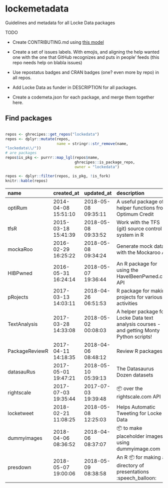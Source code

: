 
<!-- README.md is generated from README.Rmd. Please edit that file -->

# lockemetadata

Guidelines and metadata for all Locke Data packages

TODO

  - Create CONTRIBUTING.md using [this
    model](https://github.com/lockedata/datasauRus#contributing-to-the-package)

  - Create a set of issues labels. With emojis, and aligning the help
    wanted one with the one that GitHub recognizes and puts in people’
    feeds (this repo needs help on blabla issues)

  - Use repostatus badges and CRAN badges (one? even more by repo) in
    all repos.

  - Add Locke Data as funder in DESCRIPTION for all packages.

  - Create a codemeta.json for each package, and merge them together
    here.

## Find packages

``` r

repos <- ghrecipes::get_repos("lockedata")
repos <- dplyr::mutate(repos, 
                       name = stringr::str_remove(name,
"lockedata\\/"))
# are packages
repos$is_pkg <- purrr::map_lgl(repos$name,
                               ghrecipes::is_package_repo,
                               owner = "lockedata")

repos <- dplyr::filter(repos, is_pkg, !is_fork)
knitr::kable(repos)
```

| name           | created\_at         | updated\_at         | description                                                                                | is\_fork | is\_archived | latest\_commit      | is\_pkg |
| :------------- | :------------------ | :------------------ | :----------------------------------------------------------------------------------------- | :------- | :----------- | :------------------ | :------ |
| optiRum        | 2014-04-08 15:51:10 | 2018-05-08 09:35:11 | A useful package of helper functions from Optimum Credit                                   | FALSE    | FALSE        | 2017-08-04 18:31:06 | TRUE    |
| tfsR           | 2015-03-18 15:41:39 | 2018-05-08 09:33:52 | Work with the TFS (git) source control system in R                                         | FALSE    | FALSE        | 2017-08-21 17:35:18 | TRUE    |
| mockaRoo       | 2016-02-29 16:25:22 | 2018-05-08 09:34:24 | Generate mock data with the Mockaroo API                                                   | FALSE    | FALSE        | 2016-03-25 10:12:43 | TRUE    |
| HIBPwned       | 2016-05-31 16:24:14 | 2018-05-07 19:36:44 | An R package for using the HaveIBeenPwned.com API                                          | FALSE    | FALSE        | 2018-04-18 05:45:43 | TRUE    |
| pRojects       | 2017-03-13 14:03:11 | 2018-04-26 06:51:53 | R package for making projects for various R activities                                     | FALSE    | FALSE        | 2017-09-23 16:04:37 | TRUE    |
| TextAnalysis   | 2017-03-28 14:33:08 | 2018-05-02 00:08:03 | A helper package for Locke Data text analysis courses - and getting Monty Python scripts\! | FALSE    | FALSE        | 2017-04-06 10:33:09 | TRUE    |
| PackageReviewR | 2017-04-11 14:18:35 | 2018-04-06 08:48:12 | Review R packages                                                                          | FALSE    | FALSE        | 2018-04-06 08:48:04 | TRUE    |
| datasauRus     | 2017-05-01 19:47:21 | 2018-05-10 05:39:13 | The Datasaurus Dozen datasets                                                              | FALSE    | FALSE        | 2018-05-02 07:42:26 | TRUE    |
| rightscale     | 2017-07-03 19:35:44 | 2017-07-03 19:39:48 | :package: over the rightscale.com API                                                      | FALSE    | FALSE        | 2017-07-04 09:59:46 | TRUE    |
| locketweet     | 2018-02-21 11:08:25 | 2018-05-08 12:25:03 | Helps Automatic Tweeting for Locke Data                                                    | FALSE    | FALSE        | 2018-05-08 12:24:28 | TRUE    |
| dummyimages    | 2018-04-06 08:36:52 | 2018-04-06 08:37:07 | :package: to make placeholder images, using dummyimage.com                                 | FALSE    | FALSE        | 2018-04-06 08:35:37 | TRUE    |
| presdown       | 2018-05-07 19:00:06 | 2018-05-09 08:38:58 | An R :package: for making a directory of presentations :speech\_balloon:                   | FALSE    | FALSE        | 2018-05-08 09:23:54 | TRUE    |
